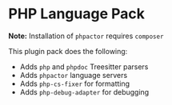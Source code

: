 # PHP Language Pack

**Note:** Installation of `phpactor` requires `composer`

This plugin pack does the following:

- Adds `php` and `phpdoc` Treesitter parsers
- Adds `phpactor` language servers
- Adds `php-cs-fixer` for formatting
- Adds `php-debug-adapter` for debugging

<!-- vim: set ft=markdown: -->